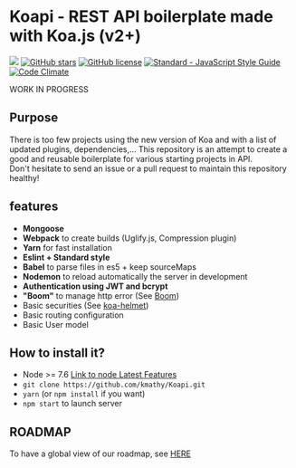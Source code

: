 # Koapi - REST API boilerplate made with Koa.js (v2+)

![](https://img.shields.io/badge/Version-0.3.1-blue.svg)
[![GitHub stars](https://img.shields.io/github/stars/kmathy/Koapi.svg)](https://github.com/kmathy/Koapi/stargazers)
[![GitHub license](https://img.shields.io/badge/license-Apache%202-blue.svg)](https://raw.githubusercontent.com/kmathy/Koapi/master/LICENSE)
<a href="https://standardjs.com"><img src="https://img.shields.io/badge/code_style-standard-brightgreen.svg" alt="Standard - JavaScript Style Guide"></a>
[![Code Climate](https://codeclimate.com/github/kmathy/Koapi/badges/gpa.svg)](https://codeclimate.com/github/kmathy/Koapi)

WORK IN PROGRESS

## Purpose
There is too few projects using the new version of Koa and with a list of updated plugins, dependencies,... 
This repository is an attempt to create a good and reusable boilerplate for various starting projects in API.
<br>
Don't hesitate to send an issue or a pull request to maintain this repository healthy!

## features
- **Mongoose**
- **Webpack** to create builds (Uglify.js, Compression plugin)
- **Yarn** for fast installation
- **Eslint + Standard style**
- **Babel** to parse files in es5 + keep sourceMaps
- **Nodemon** to reload automatically the server in development
- **Authentication using JWT and bcrypt**
- **"Boom"** to manage http error (See [Boom](https://github.com/hapijs/boom))
- Basic securities (See [koa-helmet](https://github.com/venables/koa-helmet#usage))
- Basic routing configuration
- Basic User model

## How to install it?
* Node >= 7.6 [Link to node Latest Features](https://nodejs.org/en/download/current/)
* ``git clone https://github.com/kmathy/Koapi.git``
* ``yarn`` (or ``npm install`` if you want)
* ``npm start`` to launch server

## ROADMAP
To have a global view of our roadmap, see [HERE](ROADMAP.md)
